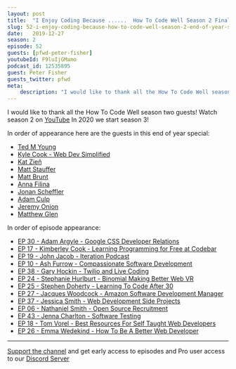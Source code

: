```yaml
---
layout: post
title:  "I Enjoy Coding Because ......  How To Code Well Season 2 Finale"
slug: 52-i-enjoy-coding-because-how-to-code-well-season-2-end-of-year-special
date:   2019-12-27
season: 2
episode: 52
guests: [pfwd-peter-fisher]
youtubeId: F9luIjGMamo
podcast_id: 12535895
guest: Peter Fisher
guests_twitter: pfwd
meta:
    description: "I would like to thank all the How To Code Well season two guests!"
---
```

I would like to thank all the How To Code Well season two guests!
Watch season 2 on [YouTube](https://www.youtube.com/playlist?list=PLZdsdjcJ44WX-JokC6XgDma9Gcbz36ACf)
In 2020 we start season 3!

In order of appearance here are the guests in this end of year special:

- [Ted M Young](https://howtocodewell.fm/guests/jitterted-ted-m-young/) 
- [Kyle Cook - Web Dev Simplified](https://howtocodewell.fm/guests/devsimplified-kyle-cook/)
- [Kat Zieñ](https://howtocodewell.fm/guests/kasiazien-kat-zieñ/)
- [Matt Stauffer](https://howtocodewell.fm/guests/stauffermatt-matt-stauffer/) 
- [Matt Brunt](https://howtocodewell.fm/guests/Brunty-matt-brunt/)
- [Anna Filina](https://howtocodewell.fm/guests/afilina-anna-filina/) 
- [Jonan Scheffler](https://howtocodewell.fm/guests/thejonanshow-jonan-scheffler/) 
- [Adam Culp](https://howtocodewell.fm/guests/adamculp-adam-culp/) 
- [Jeremy Onion](https://howtocodewell.fm/guests/balther74-jeremy-onion/) 
- [Matthew Glen](https://howtocodewell.fm/guests/Mattyggg1-matthew-glen/) 

In order of episode appearance:

- [EP 30 - Adam Argyle - Google CSS Developer Relations](https://howtocodewell.fm/episode/31-google-css-chrome-developer-relations-adam-argyle/)
- [EP 17 - Kimberley Cook - Learning Programming for Free at Codebar](https://howtocodewell.fm/episode/17-learn-programming-for-free-at-codebar-kimberley-cook-interview/)
- [EP 19 - John Jacob - Iteration Podcast](https://howtocodewell.fm/episode/19-iteration-podcast-john-jacob/)
- [EP 10 - Ash Furrow - Compassionate Software Development](https://howtocodewell.fm/episode/10-compassionate-software-development-ash-furrow/)
- [EP 38 - Gary Hockin -  Twilio and Live Coding](https://howtocodewell.fm/episode/38-twilio-and-live-coding-gary-hockin/)
- [EP 24 - Stephanie Hurlburt - Binomial Making Better Web VR](https://howtocodewell.fm/episode/24-binomial-making-better-web-vr-stephanie-hurlburt/)
- [EP 25 - Stephen Doherty - Learning To Code After 30](https://howtocodewell.fm/episode/25-learning-to-code-after-30-stephen-doherty/)
- [EP 27 - Jacques Woodcock - Amazon Software Development Manager](https://howtocodewell.fm/episode/27-software-development-manager-at-amazon-jacques-woodcock/)
- [EP 37 - Jessica Smith - Web Development Side Projects](https://howtocodewell.fm/episode/37-web-development-side-projects-jessica-smith/)
- [EP 06 - Nathaniel Smith - Open Source Recruitment](https://howtocodewell.fm/episode/06-open-source-recruitment-nathaniel-smith-interview/)
- [EP 43 - Jenna Charlton - Software Testing](https://howtocodewell.fm/episode/43-software-testing-jenna-charlton/)
- [EP 18 - Tom Vorel - Best Resources For Self Taught Web Developers](https://howtocodewell.fm/episode/18-best-resources-for-self-taught-developers-tom-vorel/)
- [EP 26 - Emma Wedekind - How To Be A Better Web Developer](https://howtocodewell.fm/episode/26-how-to-be-a-better-web-developer-emma-wedekind/)


-------------------------------

[Support the channel](https://www.patreon.com/howToCodeWell) and get early access to episodes and Pro user access to our [Discord Server](https://howtocodewell.net/discord)
